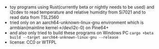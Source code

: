 * toy programs using Rust(currently beta or nightly needs to be used) and i2cdev to read temperature and relative humidity from Si7021 and to read data from TSL2560
* tried only on an aarch64-unknown-linux-gnu environment which is armbian(mainline kernel->/dev/i2c-0) on Pine64+
* and also only tried to build these programs on Windows PC `cargo +beta build --target aarch64-unknown-linux-gnu --release`
* license: CC0 or WTFPL
